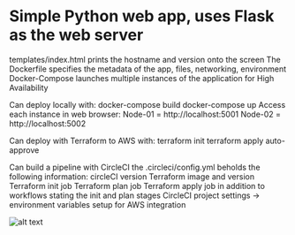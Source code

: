# Simple Python web app, uses Flask as the web server
templates/index.html prints the hostname and version onto the screen
The Dockerfile specifies the metadata of the app, files, networking, environment
Docker-Compose launches multiple instances of the application for High Availability

Can deploy locally with:
docker-compose build
docker-compose up
Access each instance in web browser:
Node-01 = http://localhost:5001
Node-02 = http://localhost:5002

Can deploy with Terraform to AWS with: 
terraform init
terraform apply auto-approve

Can build a pipeline with CircleCI 
the .circleci/config.yml beholds the following information:
circleCI version
Terraform image and version
Terraform init job
Terraform plan job 
Terraform apply job 
in addition to workflows stating the init and plan stages
CircleCI project settings -> environment variables setup for AWS integration

![alt text]([http://url/to/img.png](https://drive.google.com/file/d/1esG6vWOLihqFSR665fU_yefS-5IAmuco/view?usp=sharing))
